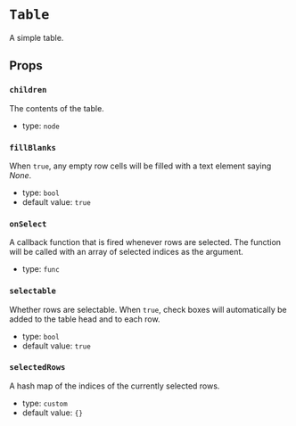 `Table`
=======

A simple table.

Props
-----

### `children`

The contents of the table.

- type: `node`


### `fillBlanks`

When `true`, any empty row cells will be filled with a text element saying *None*.

- type: `bool`
- default value: `true`


### `onSelect`

A callback function that is fired whenever rows are selected. The function
will be called with an array of selected indices as the argument.

- type: `func`


### `selectable`

Whether rows are selectable. When `true`, check boxes will automatically be added to the table head and to each row.

- type: `bool`
- default value: `true`


### `selectedRows`

A hash map of the indices of the currently selected rows.

- type: `custom`
- default value: `{}`

